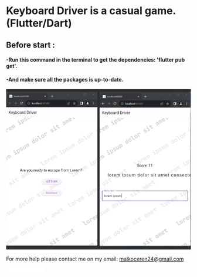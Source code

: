 # Keyboard Driver is a casual game. (Flutter/Dart)

## Before start :

#### -Run this command in the terminal to get the dependencies: 'flutter pub get'.

#### -And make sure all the packages is up-to-date.

![Grup](assets/readme/grup_6.png)






For more help please contact me on my email: malkoceren24@gmail.com

![](assets/readme/erenium.png)
 